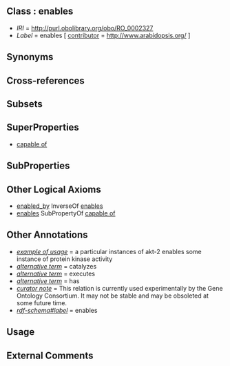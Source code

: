 
## Class : enables

 * *IRI* = http://purl.obolibrary.org/obo/RO_0002327
 * *Label* = enables [ [contributor](../../or/contributor.md) = http://www.arabidopsis.org/ ]

## Synonyms


## Cross-references


## Subsets


## SuperProperties

 * [capable of](../../RO/15/RO_0002215.md)

## SubProperties


## Other Logical Axioms

 * [enabled_by](../../RO/33/RO_0002333.md) InverseOf [enables](../../RO/27/RO_0002327.md)
 * [enables](../../RO/27/RO_0002327.md) SubPropertyOf [capable of](../../RO/15/RO_0002215.md)

## Other Annotations

 * *[example of usage](../../IAO/12/IAO_0000112.md)* = a particular instances of akt-2 enables some instance of protein kinase activity
 * *[alternative term](../../IAO/18/IAO_0000118.md)* = catalyzes
 * *[alternative term](../../IAO/18/IAO_0000118.md)* = executes
 * *[alternative term](../../IAO/18/IAO_0000118.md)* = has
 * *[curator note](../../IAO/32/IAO_0000232.md)* = This relation is currently used experimentally by the Gene Ontology Consortium. It may not be stable and may be obsoleted at some future time.
 * *[rdf-schema#label](../../el/rdf-schema#label.md)* = enables

## Usage


## External Comments

